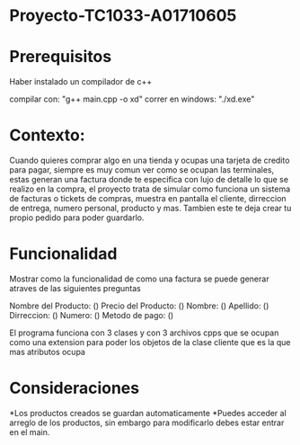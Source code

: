# Proyecto-TC1033-A01710605

# Prerequisitos 

Haber instalado un compilador de c++

compilar con: "g++ main.cpp -o xd" 
correr en windows: "./xd.exe"

# Contexto:

Cuando quieres comprar algo en una tienda y ocupas una tarjeta de credito para pagar, siempre es muy comun ver como se ocupan las terminales, estas generan una factura donde te especifica con lujo de detalle lo que se realizo en la compra, el proyecto trata de simular como funciona un sistema de facturas o tickets de compras, muestra en pantalla el cliente, dirreccion de entrega, numero personal, producto y mas. Tambien este te deja crear tu propio pedido para poder guardarlo. 

# Funcionalidad

Mostrar como la funcionalidad de como una factura se puede generar atraves de las siguientes preguntas

 Nombre del Producto: ()
 Precio del Producto: ()
 Nombre: ()
 Apellido: () 
 Dirreccion: ()
 Numero: ()
 Metodo de pago: ()

El programa funciona con 3 clases y con 3 archivos cpps que se ocupan como una extension para poder los objetos de la clase cliente que es la que mas atributos ocupa

# Consideraciones

*Los productos creados se guardan automaticamente 
*Puedes acceder al arreglo de los productos, sin embargo para modificarlo debes estar entrar en el main.

